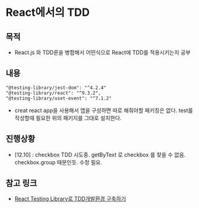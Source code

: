 # React에서의 TDD

## 목적
- React.js 와 TDD론을 병합해서 어떤식으로 React에 TDD를 적용시키는지 공부

## 내용
```
"@testing-library/jest-dom": "^4.2.4"
"@testing-library/react": "^9.3.2",
"@testing-library/uset-event": "^7.1.2"
```

- creat react app을 사용해서 앱을 구성하면 따로 해줘야할 패키징은 없다. test를 작성할때 필요한 위의 패키지를 그대로 설치한다.


## 진행상황

- [12.10] : checkbox TDD 시도중. getByText 로 checkbox 를 찾을 수 없음. checkbox.group 때문인듯. 수정 필요.

## 참고 링크
- [React Testing Library로 TDD개발환경 구축하기](https://benjaminwoojang.medium.com/react-testing-library%EB%A1%9C-tdd%EA%B0%9C%EB%B0%9C%ED%99%98%EA%B2%BD-%EA%B5%AC%EC%B6%95%ED%95%98%EA%B8%B0-26e55fe33e01)
